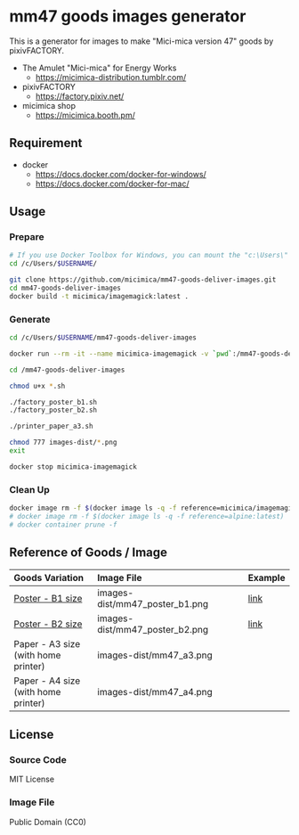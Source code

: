# mm47 goods images generator

This is a generator for images to make "Mici-mica version 47" goods by pixivFACTORY.

- The Amulet "Mici-mica" for Energy Works
  - https://micimica-distribution.tumblr.com/
- pixivFACTORY
  - https://factory.pixiv.net/
- micimica shop
  - https://micimica.booth.pm/

## Requirement

- docker
  - https://docs.docker.com/docker-for-windows/
  - https://docs.docker.com/docker-for-mac/

## Usage

### Prepare

```sh
# If you use Docker Toolbox for Windows, you can mount the "c:\Users\" subdirectories to docker by default. 
cd /c/Users/$USERNAME/

git clone https://github.com/micimica/mm47-goods-deliver-images.git
cd mm47-goods-deliver-images
docker build -t micimica/imagemagick:latest .
```

### Generate
```sh
cd /c/Users/$USERNAME/mm47-goods-deliver-images

docker run --rm -it --name micimica-imagemagick -v `pwd`:/mm47-goods-deliver-images micimica/imagemagick:latest

cd /mm47-goods-deliver-images

chmod u+x *.sh

./factory_poster_b1.sh
./factory_poster_b2.sh

./printer_paper_a3.sh

chmod 777 images-dist/*.png
exit

docker stop micimica-imagemagick
```

### Clean Up

```sh
docker image rm -f $(docker image ls -q -f reference=micimica/imagemagick:latest)
# docker image rm -f $(docker image ls -q -f reference=alpine:latest)
# docker container prune -f
```

## Reference of Goods / Image
| Goods Variation | Image File | Example |
|:---|:---|:---|
| [Poster - B1 size](https://factory.pixiv.net/products/fast_poster) | images-dist/mm47_poster_b1.png | [link](https://micimica.booth.pm/items/2507569) |
| [Poster - B2 size](https://factory.pixiv.net/products/fast_poster) | images-dist/mm47_poster_b2.png | [link](https://micimica.booth.pm/items/2507569) |
| Paper - A3 size<br>(with home printer) | images-dist/mm47_a3.png | |
| Paper - A4 size<br>(with home printer) | images-dist/mm47_a4.png | |

## License

### Source Code
MIT License

### Image File
Public Domain (CC0)
